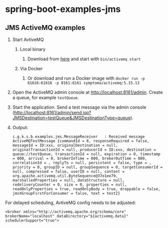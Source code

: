# spring-boot-examples-jms

## JMS ActiveMQ examples

1. Start AvtiveMQ

   1. Local binary

      1. Download from [here](https://activemq.apache.org/components/classic/download/) and start with `bin/activemq start`

   2. Via Docker
      1. Or download and run a Docker image with `docker run -p 61616:61616 -p 8161:8161 symptoma/activemq:5.15.13`

2. Open the ActiveMQ admin console at [http://localhost:8161/admin](http://localhost:8161/admin). Create a queue, for example `testQueue`.

3. Start the application. Send a test message via the admin console ([http://localhost:8161/admin/send.jsp?JMSDestination=testQueue&JMSDestinationType=queue](http://localhost:8161/admin/send.jsp?JMSDestination=testQueue&JMSDestinationType=queue)).

4. Output:
   ```
   c.g.k.s.b.examples.jms.MessageReceiver   : Received message ActiveMQTextMessage {commandId = 6, responseRequired = false, messageId = ID:xxx, originalDestination = null, originalTransactionId = null, producerId = ID:xxx, destination = queue://testQueue, transactionId = null, expiration = 0, timestamp = 000, arrival = 0, brokerInTime = 000, brokerOutTime = 000, correlationId = , replyTo = null, persistent = false, type = , priority = 0, groupID = null, groupSequence = 0, targetConsumerId = null, compressed = false, userID = null, content = org.apache.activemq.util.ByteSequence@37e1ee79, marshalledProperties = null, dataStructure = null, redeliveryCounter = 0, size = 0, properties = null, readOnlyProperties = true, readOnlyBody = true, droppable = false, jmsXGroupFirstForConsumer = false, text = test2}
   ```

For delayed scheduling, AvtiveMQ config needs to be adjusted:
```
<broker xmlns="http://activemq.apache.org/schema/core" brokerName="localhost" dataDirectory="${activemq.data}" schedulerSupport="true">
```
